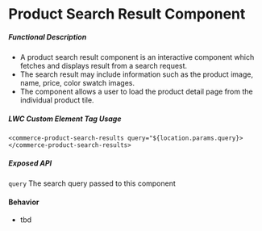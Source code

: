 <!---
    Copyright (c) 2020, salesforce.com, inc.
    All rights reserved.
    SPDX-License-Identifier: BSD-3-Clause
    For full license text, see the LICENSE file in the repo root or https://opensource.org/licenses/BSD-3-Clause
-->
# Product Search Result Component

##### Functional Description
* A product search result component is an interactive component which fetches and displays result from a search request.
* The search result may include information such as the product image, name, price, color swatch images.
* The component allows a user to load the product detail page from the individual product tile.

##### LWC Custom Element Tag Usage
`<commerce-product-search-results query="${location.params.query}></commerce-product-search-results>`  

##### Exposed API
`query` The search query passed to this component

#### Behavior  
* tbd  
